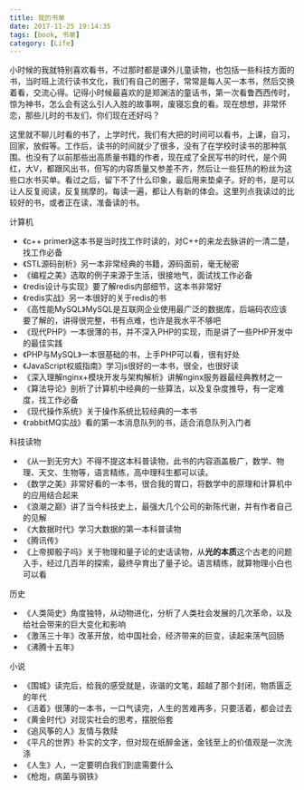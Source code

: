 ```yaml
---
title: 我的书单
date: 2017-11-25 19:14:35
tags: [book, 书单]
category: [Life]
---
```


小时候的我就特别喜欢看书，不过那时都是课外儿童读物，也包括一些科技方面的书，当时班上流行读书文化，我们有自己的圈子，常常是每人买一本书，然后交换着看，交流心得。记得小时候最喜欢的是郑渊洁的童话书，第一次看鲁西西传时，惊为神书，怎么会有这么引人入胜的故事啊，废寝忘食的看。现在想想，非常怀恋，那些儿时的书友们，你们现在还好吗？
<!--more-->

这里就不聊儿时看的书了，上学时代，我们有大把的时间可以看书，上课，自习，回家，放假等。工作后，读书的时间就少了很多，没有了在学校时读书的那种氛围。也没有了以前那些出高质量书籍的作者，现在成了全民写书的时代，是个网红，大V，都跟风出书，但写的内容质量又参差不齐，然后让一些狂热的粉丝为这些口水书买单。看过之后，留下不了什么印象，最后用来垫桌子。好的书，是可以让人反复阅读，反复揣摩的。每读一遍，都让人有新的体会。这里列点我读过的比较好的书，或者正在读，准备读的书。

计算机
* 《c++ primer》这本书是当时找工作时读的，对C++的来龙去脉讲的一清二楚，找工作必备
* 《STL源码剖析》另一本非常经典的书籍，源码面前，毫无秘密
* 《编程之美》选取的例子来源于生活，很接地气，面试找工作必备
* 《redis设计与实现》要了解redis内部细节，这本书非常好
* 《redis实战》另一本很好的关于redis的书
* 《高性能MySQL》MySQL是互联网企业使用最广泛的数据库，后端码农应该要了解的，讲得很完整，书有点难，也许是我水平不够吧
* 《现代PHP》一本很薄的书，并不深入PHP的实现，而是讲了一些PHP开发中的最佳实践
* 《PHP与MySQL》一本很基础的书，上手PHP可以看，很有好处
* 《JavaScript权威指南》学习js很好的一本书，很全，也很好读
* 《深入理解nginx+模块开发与架构解析》讲解nginx服务器最经典教材之一
* 《算法导论》剖析了计算机中经典的一些算法，以及复杂度推导，有一定难度，找工作必备
* 《现代操作系统》关于操作系统比较经典的一本书
* 《rabbitMQ实战》看的第一本消息队列的书，适合消息队列入门者


科技读物
* 《从一到无穷大》不得不提这本科普读物，此书的内容涵盖极广，数学、物理、天文、生物等，语言精练，高中理科生都可以读。
* 《数学之美》非常好看的一本书，很合我的胃口，将数学中的原理和计算机中的应用结合起来
* 《浪潮之巅》讲了当今科技史上，最强大几个公司的新陈代谢，并有作者自己的见解
* 《大数据时代》学习大数据的第一本科普读物
* 《腾讯传》
* 《上帝掷骰子吗》关于物理和量子论的史话读物，从**光的本质**这个古老的问题入手，经过几百年的探索，最终孕育出了量子论。语言精练，就算物理小白也可以看

历史
* 《人类简史》角度独特，从动物进化，分析了人类社会发展的几次革命，以及给社会带来的巨大变化和影响
* 《激荡三十年》改革开放，给中国社会，经济带来的巨变，读起来荡气回肠
* 《沸腾十五年》

小说
* 《围城》读完后，给我的感受就是，诙谐的文笔，超越了那个封闭，物质匮乏的年代
* 《活着》很薄的一本书，一口气读完，人生的苦难再多，只要活着，都会过去
* 《黄金时代》对现实社会的思考，摆脱俗套
* 《追风筝的人》友情与救赎
* 《平凡的世界》朴实的文字，但对现在纸醉金迷，金钱至上的价值观是一次洗涤
* 《人生》人，一定要明白我们到底需要什么
* 《枪炮，病菌与钢铁》
